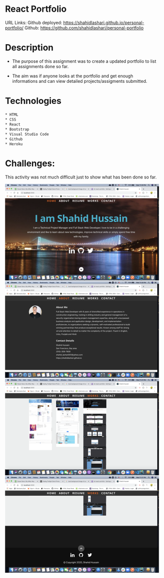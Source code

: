 # React Portfolio

URL Links:
Github deployed: https://shahidlashari.github.io/personal-portfolio/
Github: https://github.com/shahidlashari/personal-portfolio

# Description

* The purpose of this assignment was to create a updated portfolio to list all assignments done so far.

* The aim was if anyone looks at the portfolio and get enough informations and can view detailed projects/assigments submitted.

# Technologies

    * HTML
    * CSS
    * React 
    * Bootstrap
    * Visual Studio Code
    * Github
    * Heroku

# Challenges:

This activity was not much difficult just to show what has been done so far.

![image](public/images/RP1.png)
![image](public/images/RP2.png)
![image](public/images/RP3.png)
![image](public/images/RP4.png)
